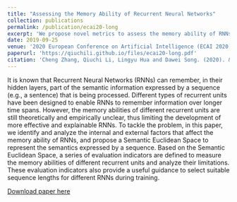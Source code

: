 ```yaml
---
title: "Assessing the Memory Ability of Recurrent Neural Networks"
collection: publications
permalink: /publication/ecai20-long
excerpt: 'We propose novel metrics to assess the memory ability of RNNs.'
date: 2019-09-25
venue: '2020 European Conference on Artificial Intelligence (ECAI 2020)'
paperurl: 'https://qiuchili.github.io/files/ecai20-long.pdf'
citation: 'Cheng Zhang, Qiuchi Li, Lingyu Hua and Dawei Song. (2020). &quot;Assessing the Memory Ability of Recurrent Neural Networks.&quot; <i> 2020 European Conference on Artificial Intelligence (ECAI 2020)</i>.'
---
```

It is known that Recurrent Neural Networks (RNNs) can remember, in their hidden layers, part of the semantic information expressed by a sequence (e.g., a sentence) that is being processed. Different types of recurrent units have been designed to enable RNNs to remember information over longer time spans. However, the memory abilities of different recurrent units are still theoretically and empirically unclear, thus limiting the development of more effective and explainable RNNs. To tackle the problem, in this paper, we identify and analyze the internal and external factors that affect the memory ability of RNNs, and propose a Semantic Euclidean Space to represent the semantics expressed by a sequence. Based on the Semantic Euclidean Space, a series of evaluation indicators are defined to measure the memory abilities of different recurrent units and analyze their limitations. These evaluation indicators also provide a useful guidance to select suitable sequence lengths for different RNNs during training.

[Download paper here](https://qiuchili.github.io/files/ecai20-long.pdf)

